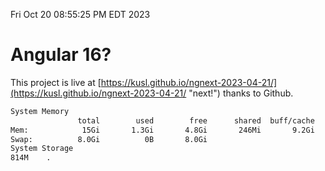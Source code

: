 Fri Oct 20 08:55:25 PM EDT 2023

# Angular 16?


This project is live at [https://kusl.github.io/ngnext-2023-04-21/](https://kusl.github.io/ngnext-2023-04-21/ "next!") thanks to Github.

```bash
System Memory
               total        used        free      shared  buff/cache   available
Mem:            15Gi       1.3Gi       4.8Gi       246Mi       9.2Gi        13Gi
Swap:          8.0Gi          0B       8.0Gi
System Storage
814M	.
```
```bash
